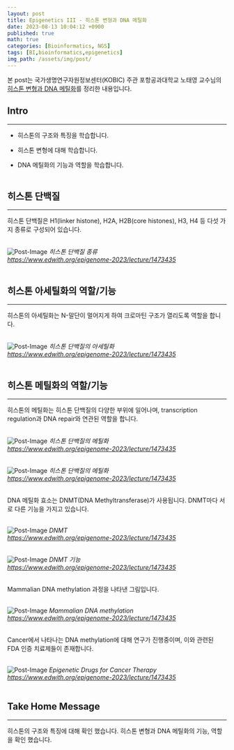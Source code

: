 ```yaml
---
layout: post
title: Epigenetics III - 히스톤 변형과 DNA 메틸화
date: 2023-08-13 10:04:12 +0900
published: true
math: true
categories: [Bioinformatics, NGS]
tags: [BI,bioinformatics,epigenetics]
img_path: /assets/img/post/
---
```


본 post는 국가생명연구자원정보센터(KOBIC) 주관 포항공과대학교 노태영 교수님의 [히스톤 변형과 DNA 메틸화](https://www.edwith.org/epigenome-2023/lecture/1473435, "히스톤 변형과 DNA 메틸화")를 정리한 내용입니다.


## Intro
***

* 히스톤의 구조와 특징을 학습합니다.

* 히스톤 변형에 대해 학습합니다.

* DNA 메틸화의 기능과 역할을 학습합니다.
<br><br>


## 히스톤 단백질
***

히스톤 단백질은 H1(linker histone), H2A, H2B(core histones), H3, H4 등 다섯 가지 종류로 구성되어 있습니다.
<br><br>


![Post-Image](epigenetics20.png)
_히스톤 단백질 종류<br>
https://www.edwith.org/epigenome-2023/lecture/1473435_
<br><br>


## 히스톤 아세틸화의 역할/기능
***

히스톤의 아세틸화는 N-말단이 멀어지게 하여 크로마틴 구조가 열리도록 역할을 합니다.
<br><br>


![Post-Image](epigenetics21.png)
_히스톤 단백질의 아세틸화<br>
https://www.edwith.org/epigenome-2023/lecture/1473435_
<br><br>


## 히스톤 메틸화의 역할/기능
***

히스톤의 메틸화는 히스톤 단백질의 다양한 부위에 일어나며, transcription regulation과 DNA repair와 연관된 역할을 합니다.
<br><br>


![Post-Image](epigenetics22.png)
_히스톤 단백질의 메틸화<br>
https://www.edwith.org/epigenome-2023/lecture/1473435_
<br><br>


![Post-Image](epigenetics23.png)
_히스톤 단백질의 메틸화<br>
https://www.edwith.org/epigenome-2023/lecture/1473435_
<br><br>


DNA 메틸화 효소는 DNMT(DNA Methyltransferase)가 사용됩니다. DNMT마다 서로 다른 기능을 가지고 있습니다.
<br><br>


![Post-Image](epigenetics24.png)
_DNMT<br>
https://www.edwith.org/epigenome-2023/lecture/1473435_
<br><br>


![Post-Image](epigenetics25.png)
_DNMT 기능<br>
https://www.edwith.org/epigenome-2023/lecture/1473435_
<br><br>


Mammalian DNA methylation 과정을 나타낸 그림입니다.
<br><br>


![Post-Image](epigenetics26.png)
_Mammalian DNA methylation<br>
https://www.edwith.org/epigenome-2023/lecture/1473435_
<br><br>


Cancer에서 나타나는 DNA methylation에 대해 연구가 진행중이며, 이와 관련된 FDA 인증 치료제들이 존재합니다.
<br><br>


![Post-Image](epigenetics27.png)
_Epigenetic Drugs for Cancer Therapy<br>
https://www.edwith.org/epigenome-2023/lecture/1473435_
<br><br>


## Take Home Message
***

히스톤의 구조와 특징에 대해 확인 했습니다. 히스톤 변형과 DNA 메틸화의 기능, 역할을 확인 했습니다.